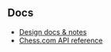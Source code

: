 

## Docs
- [Design docs & notes](Docs/DESIGN.md)
- [Chess.com API reference](Docs/CHESS_API_DOCS.md)

